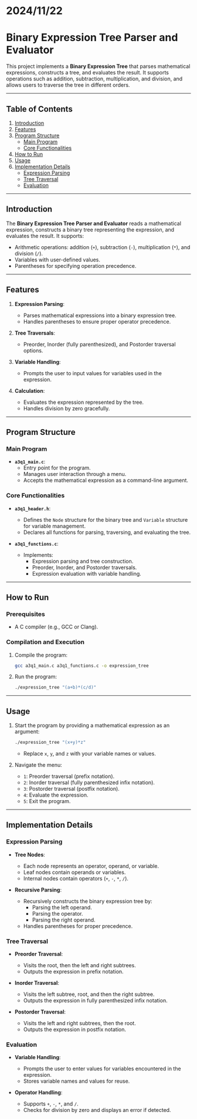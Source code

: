 # 2024/11/22

# Binary Expression Tree Parser and Evaluator

This project implements a **Binary Expression Tree** that parses mathematical expressions, constructs a tree, and evaluates the result. It supports operations such as addition, subtraction, multiplication, and division, and allows users to traverse the tree in different orders.

---

## Table of Contents

1. [Introduction](#introduction)
2. [Features](#features)
3. [Program Structure](#program-structure)
   - [Main Program](#main-program)
   - [Core Functionalities](#core-functionalities)
4. [How to Run](#how-to-run)
5. [Usage](#usage)
6. [Implementation Details](#implementation-details)
   - [Expression Parsing](#expression-parsing)
   - [Tree Traversal](#tree-traversal)
   - [Evaluation](#evaluation)

---

## Introduction

The **Binary Expression Tree Parser and Evaluator** reads a mathematical expression, constructs a binary tree representing the expression, and evaluates the result. It supports:
- Arithmetic operations: addition (`+`), subtraction (`-`), multiplication (`*`), and division (`/`).
- Variables with user-defined values.
- Parentheses for specifying operation precedence.

---

## Features

1. **Expression Parsing**:
   - Parses mathematical expressions into a binary expression tree.
   - Handles parentheses to ensure proper operator precedence.

2. **Tree Traversals**:
   - Preorder, Inorder (fully parenthesized), and Postorder traversal options.

3. **Variable Handling**:
   - Prompts the user to input values for variables used in the expression.

4. **Calculation**:
   - Evaluates the expression represented by the tree.
   - Handles division by zero gracefully.

---

## Program Structure

### Main Program

- **`a3q1_main.c`**:
  - Entry point for the program.
  - Manages user interaction through a menu.
  - Accepts the mathematical expression as a command-line argument.

### Core Functionalities

- **`a3q1_header.h`**:
  - Defines the `Node` structure for the binary tree and `Variable` structure for variable management.
  - Declares all functions for parsing, traversing, and evaluating the tree.

- **`a3q1_functions.c`**:
  - Implements:
    - Expression parsing and tree construction.
    - Preorder, Inorder, and Postorder traversals.
    - Expression evaluation with variable handling.

---

## How to Run

### Prerequisites

- A C compiler (e.g., GCC or Clang).

### Compilation and Execution

1. Compile the program:
   ```bash
   gcc a3q1_main.c a3q1_functions.c -o expression_tree
   ```
2. Run the program:
   ```bash
   ./expression_tree "(a+b)*(c/d)"
   ```

---

## Usage

1. Start the program by providing a mathematical expression as an argument:
   ```bash
   ./expression_tree "(x+y)*z"
   ```
   - Replace `x`, `y`, and `z` with your variable names or values.
   
2. Navigate the menu:
   - `1`: Preorder traversal (prefix notation).
   - `2`: Inorder traversal (fully parenthesized infix notation).
   - `3`: Postorder traversal (postfix notation).
   - `4`: Evaluate the expression.
   - `5`: Exit the program.

---

## Implementation Details

### Expression Parsing

- **Tree Nodes**:
  - Each node represents an operator, operand, or variable.
  - Leaf nodes contain operands or variables.
  - Internal nodes contain operators (`+`, `-`, `*`, `/`).

- **Recursive Parsing**:
  - Recursively constructs the binary expression tree by:
    - Parsing the left operand.
    - Parsing the operator.
    - Parsing the right operand.
  - Handles parentheses for proper precedence.

### Tree Traversal

- **Preorder Traversal**:
  - Visits the root, then the left and right subtrees.
  - Outputs the expression in prefix notation.

- **Inorder Traversal**:
  - Visits the left subtree, root, and then the right subtree.
  - Outputs the expression in fully parenthesized infix notation.

- **Postorder Traversal**:
  - Visits the left and right subtrees, then the root.
  - Outputs the expression in postfix notation.

### Evaluation

- **Variable Handling**:
  - Prompts the user to enter values for variables encountered in the expression.
  - Stores variable names and values for reuse.

- **Operator Handling**:
  - Supports `+`, `-`, `*`, and `/`.
  - Checks for division by zero and displays an error if detected.
